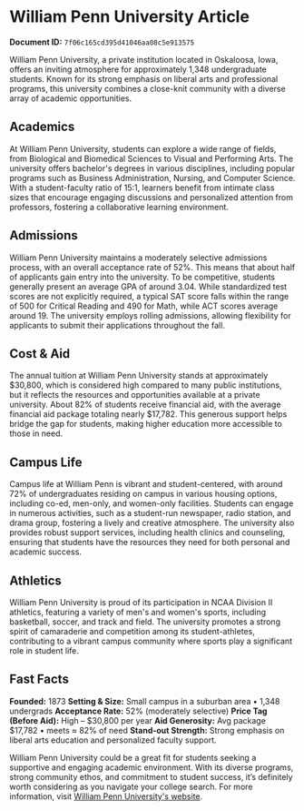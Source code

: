 # William Penn University Article

**Document ID:** `7f06c165cd395d41046aa08c5e913575`

William Penn University, a private institution located in Oskaloosa, Iowa, offers an inviting atmosphere for approximately 1,348 undergraduate students. Known for its strong emphasis on liberal arts and professional programs, this university combines a close-knit community with a diverse array of academic opportunities.

## Academics
At William Penn University, students can explore a wide range of fields, from Biological and Biomedical Sciences to Visual and Performing Arts. The university offers bachelor's degrees in various disciplines, including popular programs such as Business Administration, Nursing, and Computer Science. With a student-faculty ratio of 15:1, learners benefit from intimate class sizes that encourage engaging discussions and personalized attention from professors, fostering a collaborative learning environment.

## Admissions
William Penn University maintains a moderately selective admissions process, with an overall acceptance rate of 52%. This means that about half of applicants gain entry into the university. To be competitive, students generally present an average GPA of around 3.04. While standardized test scores are not explicitly required, a typical SAT score falls within the range of 500 for Critical Reading and 490 for Math, while ACT scores average around 19. The university employs rolling admissions, allowing flexibility for applicants to submit their applications throughout the fall.

## Cost & Aid
The annual tuition at William Penn University stands at approximately $30,800, which is considered high compared to many public institutions, but it reflects the resources and opportunities available at a private university. About 82% of students receive financial aid, with the average financial aid package totaling nearly $17,782. This generous support helps bridge the gap for students, making higher education more accessible to those in need.

## Campus Life
Campus life at William Penn is vibrant and student-centered, with around 72% of undergraduates residing on campus in various housing options, including co-ed, men-only, and women-only facilities. Students can engage in numerous activities, such as a student-run newspaper, radio station, and drama group, fostering a lively and creative atmosphere. The university also provides robust support services, including health clinics and counseling, ensuring that students have the resources they need for both personal and academic success.

## Athletics
William Penn University is proud of its participation in NCAA Division II athletics, featuring a variety of men's and women's sports, including basketball, soccer, and track and field. The university promotes a strong spirit of camaraderie and competition among its student-athletes, contributing to a vibrant campus community where sports play a significant role in student life.

## Fast Facts
**Founded:** 1873
**Setting & Size:** Small campus in a suburban area • 1,348 undergrads
**Acceptance Rate:** 52% (moderately selective)
**Price Tag (Before Aid):** High – $30,800 per year
**Aid Generosity:** Avg package $17,782 • meets ≈ 82% of need
**Stand-out Strength:** Strong emphasis on liberal arts education and personalized faculty support.

William Penn University could be a great fit for students seeking a supportive and engaging academic environment. With its diverse programs, strong community ethos, and commitment to student success, it’s definitely worth considering as you navigate your college search. For more information, visit [William Penn University's website](https://www.petersons.com/college-search/william-penn-university-000_10000803.aspx).
